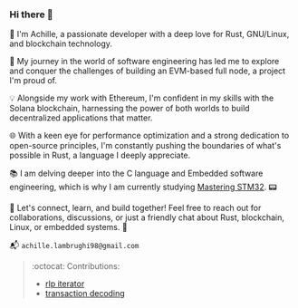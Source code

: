 ### Hi there 👋


👋 I'm Achille, a passionate developer with a deep love for Rust, GNU/Linux, and blockchain technology.

🚀 My journey in the world of software engineering has led me to explore and conquer the challenges of building an EVM-based full node, a project I'm proud of.

💡 Alongside my work with Ethereum, I'm confident in my skills with the Solana blockchain, harnessing the power of both worlds to build decentralized applications that matter.

🌐 With a keen eye for performance optimization and a strong dedication to open-source principles, I'm constantly pushing the boundaries of what's possible in Rust, a language I deeply appreciate.

📚 I am delving deeper into the C language and Embedded software engineering, which is why I am currently studying [Mastering STM32](https://www.carminenoviello.com/mastering-stm32/). 📟

🔗 Let's connect, learn, and build together! Feel free to reach out for collaborations, discussions, or just a friendly chat about Rust, blockchain, Linux, or embedded systems. 🌟  

📬 `achille.lambrughi98@gmail.com`

> :octocat: Contributions:
> - [rlp iterator](https://github.com/paritytech/parity-common/issues/761)
> - [transaction decoding](https://github.com/gakonst/ethers-rs/pull/2303)
